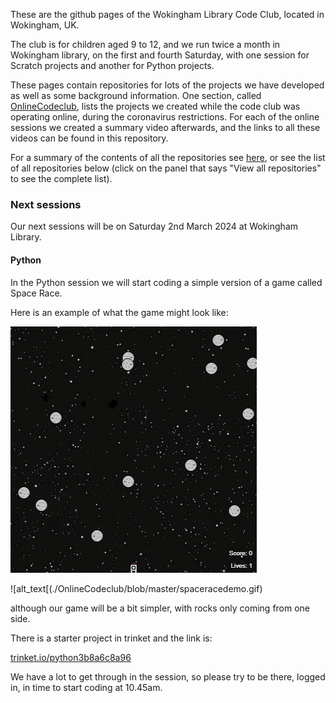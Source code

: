 <!--

**Here are some ideas to get you started:**

🙋‍♀️ A short introduction - what is your organization all about?
🌈 Contribution guidelines - how can the community get involved?
👩‍💻 Useful resources - where can the community find your docs? Is there anything else the community should know?
🍿 Fun facts - what does your team eat for breakfast?
🧙 Remember, you can do mighty things with the power of [Markdown](https://docs.github.com/github/writing-on-github/getting-started-with-writing-and-formatting-on-github/basic-writing-and-formatting-syntax)
-->
These are the github pages of the Wokingham Library Code Club, located in Wokingham, UK.

The club is for children aged 9 to 12, and we run twice a month in Wokingham library, on the first and fourth Saturday, with one session for Scratch projects and another for Python projects.

These pages contain repositories for lots of the projects we have developed as well as some background information. One section, called [OnlineCodeclub](https://github.com/WokLibCodeClub/OnlineCodeclub), lists the projects we created while the code club was operating online, during the coronavirus restrictions. For each of the online sessions we created a summary video afterwards, and the links to all these videos can be found in this repository.

For a summary of the contents of all the repositories see [here](https://github.com/WokLibCodeClub/woklibcodeclub.github.io), or see the list of all repositories below (click on the panel that says "View all repositories" to see the complete list).

### Next sessions

Our next sessions will be on Saturday 2nd March 2024 at Wokingham Library.

#### Python

In the Python session we will start coding a simple version of a game called Space Race.

Here is an example of what the game might look like:

![alt text](https://github.com/WokLibCodeClub/OnlineCodeclub/raw/master/spaceracedemo.gif "Demo of Space Race")

![alt_text[(./OnlineCodeclub/blob/master/spaceracedemo.gif)

although our game will be a bit simpler, with rocks only coming from one side.

There is a starter project in trinket and the link is:

[trinket.io/python3b8a6c8a96](https://trinket.io/python/3b8a6c8a96)

We have a lot to get through in the session, so please try to be there, logged in, in time to start coding at 10.45am.



